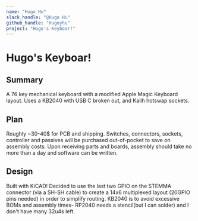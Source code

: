 ```yaml
---
name: "Hugo Hu"
slack_handle: "@Hugo Hu"
github_handle: "Hugoyhu"
project: "Hugo's Keyboar!"
---
```


# Hugo's Keyboar!
## Summary
A 76 key mechanical keyboard with a modified Apple Magic Keyboard layout. Uses a KB2040 with USB C broken out, and Kailh hotswap sockets.

## Plan
Roughly ~30-40$ for PCB and shipping. Switches, connectors, sockets, controller and passives will be purchased out-of-pocket to save on assembly costs. 
Upon receiving parts and boards, assembly should take no more than a day and software can be written. 

## Design
Built with KiCAD! Decided to use the last two GPIO on the STEMMA connector (via a SH-SH cable) to create a 14x6 multiplexed layout (20GPIO pins needed) in order to simplify routing. KB2040 is to avoid excessive BOMs and assembly times- RP2040 needs a stencil(but I can solder) and I don't have many 32u4s left.

